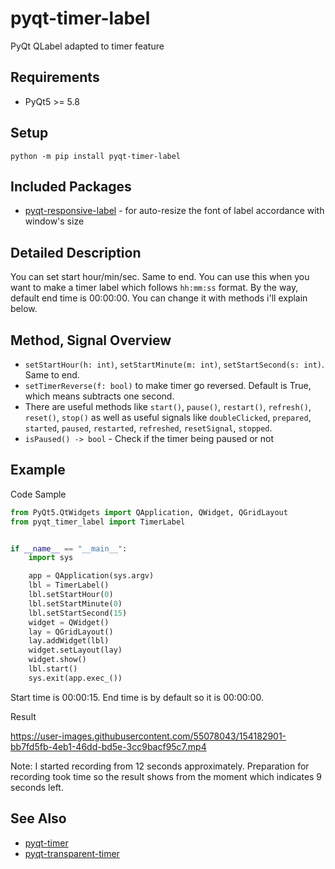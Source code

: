 # pyqt-timer-label
PyQt QLabel adapted to timer feature

## Requirements
* PyQt5 >= 5.8

## Setup
`python -m pip install pyqt-timer-label`

## Included Packages
* <a href="https://github.com/yjg30737/pyqt-responsive-label.git">pyqt-responsive-label</a> - for auto-resize the font of label accordance with window's size 

## Detailed Description
You can set start hour/min/sec. Same to end. You can use this when you want to make a timer label which follows ```hh:mm:ss``` format. By the way, default end time is 00:00:00. You can change it with methods i'll explain below.

## Method, Signal Overview
* ```setStartHour(h: int)```, ```setStartMinute(m: int)```, ```setStartSecond(s: int)```. Same to end.
* ```setTimerReverse(f: bool)``` to make timer go reversed. Default is True, which means subtracts one second.
* There are useful methods like ```start()```, ```pause()```, ```restart()```, ```refresh()```, ```reset()```, ```stop()``` as well as useful signals like ```doubleClicked```, ```prepared```, ```started```, ```paused```, ```restarted```, ```refreshed```, ```resetSignal```, ```stopped```.
* `isPaused() -> bool` - Check if the timer being paused or not

## Example
Code Sample
```python
from PyQt5.QtWidgets import QApplication, QWidget, QGridLayout
from pyqt_timer_label import TimerLabel


if __name__ == "__main__":
    import sys

    app = QApplication(sys.argv)
    lbl = TimerLabel()
    lbl.setStartHour(0)
    lbl.setStartMinute(0)
    lbl.setStartSecond(15)
    widget = QWidget()
    lay = QGridLayout()
    lay.addWidget(lbl)
    widget.setLayout(lay)
    widget.show()
    lbl.start()
    sys.exit(app.exec_())
```
Start time is 00:00:15. End time is by default so it is 00:00:00. 

Result

https://user-images.githubusercontent.com/55078043/154182901-bb7fd5fb-4eb1-46dd-bd5e-3cc9bacf95c7.mp4

Note: I started recording from 12 seconds approximately. Preparation for recording took time so the result shows from the moment which indicates 9 seconds left.

## See Also
* <a href="https://github.com/yjg30737/pyqt-timer.git">pyqt-timer</a>
* <a href="https://github.com/yjg30737/pyqt-transparent-timer.git">pyqt-transparent-timer</a>
